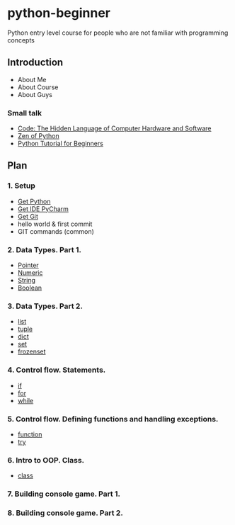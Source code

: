 # python-beginner
Python entry level course for people who are not familiar with programming concepts

## Introduction
* About Me
* About Course
* About Guys

### Small talk
* [Code: The Hidden Language of Computer Hardware and Software](https://en.wikipedia.org/wiki/Code:_The_Hidden_Language_of_Computer_Hardware_and_Software)
* [Zen of Python](https://peps.python.org/pep-0020/)
* [Python Tutorial for Beginners](https://www.youtube.com/watch?v=YYXdXT2l-Gg&list=PL-osiE80TeTskrapNbzXhwoFUiLCjGgY7)


## Plan

### 1. Setup
* [Get Python](https://www.youtube.com/watch?v=b093aqAZiPU&t=273s)
* [Get IDE PyCharm](https://www.youtube.com/watch?v=XsL8JDkH-ec&t=30s)
* [Get Git](https://www.youtube.com/watch?v=tRZGeaHPoaw&t=131s)
* hello world & first commit
* GIT commands (common)

### 2. Data Types. Part 1.
* [Pointer](https://mykytapavlov.github.io/nerd/src/python/pointer)
* [Numeric](https://mykytapavlov.github.io/nerd/src/python/built-in-types/immutable/numeric)
* [String](https://mykytapavlov.github.io/nerd/src/python/built-in-types/immutable/string)
* [Boolean](https://mykytapavlov.github.io/nerd/src/python/built-in-types/immutable/boolean)

### 3. Data Types. Part 2.
* [list](https://mykytapavlov.github.io/nerd/src/python/built-in-types/mutable/list)
* [tuple](https://mykytapavlov.github.io/nerd/src/python/built-in-types/immutable/tuple)
* [dict](https://mykytapavlov.github.io/nerd/src/python/built-in-types/mutable/dict)
* [set](https://mykytapavlov.github.io/nerd/src/python/built-in-types/mutable/set)
* [frozenset](https://mykytapavlov.github.io/nerd/src/python/built-in-types/immutable/frozenset)

### 4. Control flow. Statements.
* [if](https://mykytapavlov.github.io/nerd/src/python/control-flow/if)
* [for](https://mykytapavlov.github.io/nerd/src/python/control-flow/for)
* [while](https://mykytapavlov.github.io/nerd/src/python/control-flow/while)

### 5. Control flow. Defining functions and handling exceptions.
* [function](https://mykytapavlov.github.io/nerd/src/python/control-flow/function)
* [try](https://mykytapavlov.github.io/nerd/src/python/control-flow/try)

### 6. Intro to OOP. Class.
* [class](https://mykytapavlov.github.io/nerd/src/python/oop/class)

### 7. Building console game. Part 1.
### 8. Building console game. Part 2.
